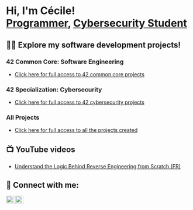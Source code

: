<h1>Hi, I'm Cécile! <br/><a href="https://github.com/cduffaut">Programmer</a>, <a href="https://www.linkedin.com/in/cécile-duffaut-7524b8305/">Cybersecurity Student</a></h1>

<h2>👨‍💻 Explore my software development projects!</h2>

<h3> 42 Common Core: Software Engineering</h3>

  - [Click here for full access to 42 common core projects](https://github.com/cduffaut/42-projects-while-common-core)

<h3> 42 Specialization: Cybersecurity</h3>

  - [Click here for full access to 42 cybersecurity projects](https://github.com/cduffaut/42-projects-specializing-in-cybersecurity)
    
<h3> All Projects</h3>

  - [Click here for full access to all the projects created](https://github.com/cduffaut?tab=repositories)

<h2>📺 YouTube videos</h2>

  - [Understand the Logic Behind Reverse Engineering from Scratch (FR)](https://www.youtube.com/watch?v=FGiS0pTf1x4&t=1092s)

<h2>🤳 Connect with me:</h2>

[<img align="left" alt="cduffaut | LinkedIn" width="22px" src="https://img.icons8.com/color/48/linkedin.png" />][linkedin]
[<img align="left" alt="cduffaut | YouTube" width="22px" src="https://img.icons8.com/color/48/youtube-play.png" />][youtube]

[linkedin]: https://www.linkedin.com/in/cécile-duffaut-7524b8305/
[youtube]: https://www.youtube.com/@cecilealicemarie
